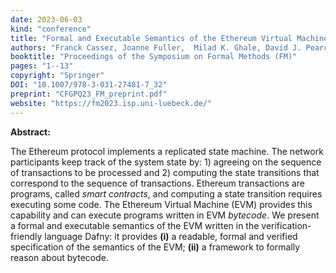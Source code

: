 ```yaml
---
date: 2023-06-03
kind: "conference"
title: "Formal and Executable Semantics of the Ethereum Virtual Machine in Dafny"
authors: "Franck Cassez, Joanne Fuller,  Milad K. Ghale, David J. Pearce and Horacio M. A. Quiles"
booktitle: "Proceedings of the Symposium on Formal Methods (FM)"
pages: "1--13"
copyright: "Springer"
DOI: "10.1007/978-3-031-27481-7_32"
preprint: "CFGPQ23_FM_preprint.pdf"
website: "https://fm2023.isp.uni-luebeck.de/"
---
```


**Abstract:** 

The Ethereum protocol implements a replicated state machine.  The network participants keep track of the system state by: 1) agreeing on the sequence of transactions to be processed and 2) computing the state transitions that correspond to the sequence of transactions.  Ethereum transactions are programs, called _smart contracts_, and computing a state transition requires executing some code.  The Ethereum Virtual Machine (EVM) provides this capability and can execute programs written in EVM _bytecode_.  We present a formal and executable semantics of the EVM written in the verification-friendly language Dafny: it provides **(i)** a readable, formal and verified specification of the semantics of the EVM; **(ii)** a framework to formally reason about bytecode. 
